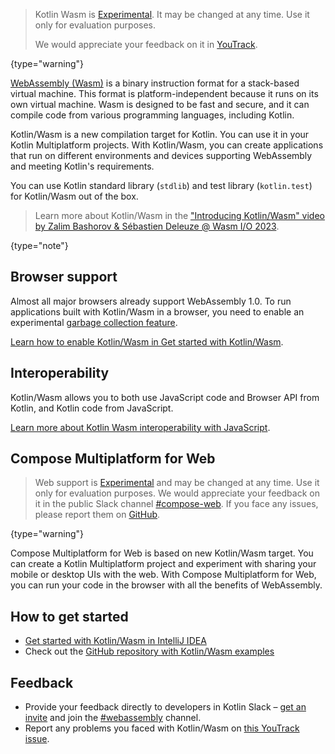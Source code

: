 [//]: # (title: Kotlin Wasm)

> Kotlin Wasm is [Experimental](components-stability.md).
> It may be changed at any time. Use it only for evaluation purposes.
> 
> We would appreciate your feedback on it in [YouTrack](https://kotl.in/issue).
>
{type="warning"}

[WebAssembly (Wasm)](https://webassembly.org) is a binary instruction format for a stack-based virtual machine.
This format is platform-independent because it runs on its own virtual machine.
Wasm is designed to be fast and secure, and it can compile code from various programming languages, including Kotlin.

Kotlin/Wasm is a new compilation target for Kotlin. You can use it in your Kotlin Multiplatform projects.
With Kotlin/Wasm, you can create applications that run on different environments and devices supporting WebAssembly and meeting Kotlin's requirements.

You can use Kotlin standard library (`stdlib`) and test library (`kotlin.test`) for Kotlin/Wasm out of the box.

> Learn more about Kotlin/Wasm in the ["Introducing Kotlin/Wasm" video by Zalim Bashorov & Sébastien Deleuze @ Wasm I/O 2023](https://www.youtube.com/watch?v=LCtMC_IVCKo).
> 
{type="note"}

## Browser support

Almost all major browsers already support WebAssembly 1.0.
To run applications built with Kotlin/Wasm in a browser, you need to enable an experimental [garbage collection feature](https://github.com/WebAssembly/gc).

[Learn how to enable Kotlin/Wasm in Get started with Kotlin/Wasm](wasm-get-started.md#troubleshooting).

## Interoperability

Kotlin/Wasm allows you to both use JavaScript code and Browser API from Kotlin, and Kotlin code from JavaScript.

[Learn more about Kotlin Wasm interoperability with JavaScript](wasm-js-interop.md).

## Compose Multiplatform for Web 

> Web support is [Experimental](components-stability.md) and may be changed at any time. Use it only for evaluation purposes.
> We would appreciate your feedback on it in the public Slack channel [#compose-web](https://slack-chats.kotlinlang.org/c/compose-web).
> If you face any issues, please report them on [GitHub](https://github.com/JetBrains/compose-multiplatform/issues).
>
{type="warning"}

Compose Multiplatform for Web is based on new Kotlin/Wasm target.
You can create a Kotlin Multiplatform project and experiment with sharing your mobile or desktop UIs with the web.
With Compose Multiplatform for Web, you can run your code in the browser with all the benefits of WebAssembly.

## How to get started

* [Get started with Kotlin/Wasm in IntelliJ IDEA](wasm-get-started.md)
* Check out the [GitHub repository with Kotlin/Wasm examples](https://github.com/Kotlin/kotlin-wasm-examples)

## Feedback

* Provide your feedback directly to developers in Kotlin Slack – [get an invite](https://surveys.jetbrains.com/s3/kotlin-slack-sign-up)
  and join the [#webassembly](https://kotlinlang.slack.com/archives/CDFP59223) channel.
* Report any problems you faced with Kotlin/Wasm on [this YouTrack issue](https://youtrack.jetbrains.com/issue/KT-56492).
